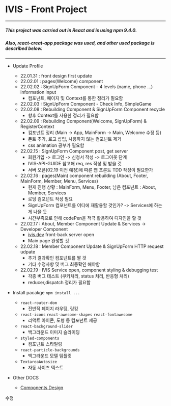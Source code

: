 # IVIS - Front Project

---
##### This project was carried out in React and is using npm 9.4.0.
##### Also, react-creat-app package was used, and other used package is described below.
---

* Update Profile
    * 22.01.31 : front design first update
    * 22.02.01 : pages(Welcome) component
    * 22.02.02 : SignUpForm Component - 4 levels (name, phone ...) information input
        * 컴포넌트, 페이지 및 Context를 통한 정리가 필요함
    * 22.02.03 : SignUpForm Component - Check Info, SimpleGame
    * 22.02.08 : Rebuilding Component & SignUpForm Component recycle
        * 향후 Context를 사용한 정리가 필요함
    * 22.02.09 : Rebuilding Component(Welcome, SignUpForm) & RegisterContext
        * 컴포넌트 정리 (Main -> App, MainForm -> Main, Welcome 수정 등)
        * 폰트 추가, 로고 삽입, 사용하지 않는 컴포넌트 제거
        * css animation 공부가 필요함
    * 22.02.15 : SignUpForm Component post, get server
        * 회원가입 -> 로그인 -> 신청서 작성 -> 로그아웃 단계
        * IVIS-API-GUIDE 참고해 req, res 작성 및 받을 것
        * 서버 오픈(02.19 이전 예정)에 따른 웹 프론트 TDD 작성이 필요한가
    * 22.02.16 : pages(Main) component rebuilding (About, Footer, MainForm, Member, Menu, Services)
        * 현재 진행 상황 : MainForm, Menu, Footer, 남은 컴포넌트 : About, Member, Services
        * 로딩 컴포넌트 작성 필요
        * SignUpForm 컴포넌트를 어디에 재활용할 것인가? -> Services에 하는게 나을 듯
        * 시간부족으로 인해 codePen을 적극 활용하여 디자인을 할 것
    * 22.02.17 : About, Member Component Update & Services -> Developer Component
        * [ivis.dev](https://ivis.dev/) front-back server open
        * Main page 완성할 것
    * 22.02.18 : Member Component Update & SignUpForm HTTP request udpate
        * 추가 결과확인 컴포넌트를 짤 것
        * 기타 수정사항 및 버그 최종확인 해야함
    * 22.02.19 : IVIS Service open, component styling & debugging test
        * 각종 버그 테스트 (쿠키처리, status 처리, 반응형 처리)
        * reducer,dispatch 정리가 필요함
        
* Install pacakge `npm install ...`
    * `react-router-dom`
        * 전반적 페이지 라우팅, 링킹
    * `react-icons` `react-awesome-shapes` `react-fontawesome`
        * 리액트 아이콘, 도형 등 컴포넌트 제공
    * `react-background-slider`
        * 백그라운드 이미지 슬라이딩
    * `styled-components`
        * 컴포넌트 스타일링
    * `react-particle-backgrounds`
        * 백그라운드 모델 템플릿
    * `TextareaAutosize`
        * 자동 사이즈 텍스트

* Other DOCS
    * [Components Design](./documents/componet-design.md)

수정